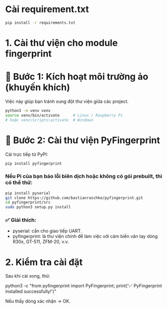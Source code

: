 

# Cài requirement.txt
``` bash 
pip install -r requirements.txt
```


# 1. Cài thư viện cho module fingerprint
# 🔹 Bước 1: Kích hoạt môi trường ảo (khuyến khích)

Việc này giúp bạn tránh xung đột thư viện giữa các project.

``` bash
python3 -m venv venv
source venv/bin/activate      # Linux / Raspberry Pi
# hoặc venv\Scripts\activate  # Windows
```

# 🔹 Bước 2: Cài thư viện PyFingerprint

Cài trực tiếp từ PyPI:

``` bash
pip install pyfingerprint
```
### Nếu Pi của bạn báo lỗi biên dịch hoặc không có gói prebuilt, thì có thể thử:
``` bash
pip install pyserial
git clone https://github.com/bastianraschke/pyfingerprint.git
cd pyfingerprint/src
sudo python3 setup.py install
```
### ✅ Giải thích:
- pyserial: cần cho giao tiếp UART.
- pyfingerprint: là thư viện chính để làm việc với cảm biến vân tay dòng R30x, GT-511, ZFM-20, v.v.
# 2. Kiểm tra cài đặt

Sau khi cài xong, thử:

python3 -c "from pyfingerprint import PyFingerprint; print('✅ PyFingerprint installed successfully!')"


Nếu thấy dòng xác nhận → OK.